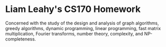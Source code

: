 # Liam Leahy's CS170 Homework
Concerned with the study of the design and analysis of graph algorithms, greedy algorithms, dynamic programming, linear programming, fast matrix multiplication, Fourier transforms, number theory, complexity, and NP-completeness.
